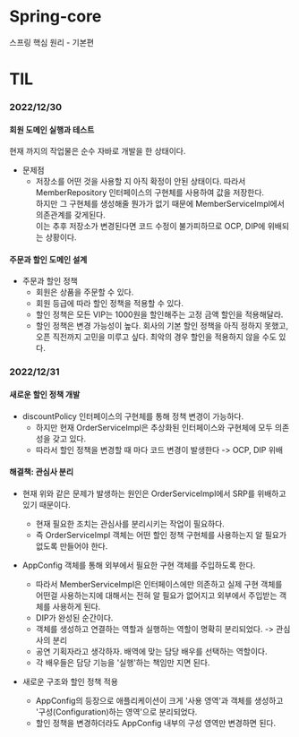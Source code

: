 # Spring-core
스프링 핵심 원리 - 기본편

# TIL

###  2022/12/30

#### 회원 도메인 실행과 테스트
현재 까지의 작업물은 순수 자바로 개발을 한 상태이다.

- 문제점
  - 저장소를 어떤 것을 사용할 지 아직 확정이 안된 상태이다. 따라서 MemberRepository 인터페이스의 구현체를 사용하여 값을 저장한다.<br/>하지만 그 구현체를 생성해줄 뭔가가 없기 때문에 MemberServiceImpl에서 의존관계를 갖게된다.<br/>이는 추후 저장소가 변경된다면 코드 수정이 불가피하므로 OCP, DIP에 위배되는 상황이다.

#### 주문과 할인 도메인 설계
- 주문과 할인 정책
  - 회원은 상품을 주문할 수 있다.
  - 회원 등급에 따라 할인 정책을 적용할 수 있다.
  - 할인 정책은 모든 VIP는 1000원을 할인해주는 고정 금액 할인을 적용해달라.
  - 할인 정책은 변경 가능성이 높다. 회사의 기본 할인 정책을 아직 정하지 못했고, 오픈 직전까지 고민을 미루고 싶다. 최악의 경우 할인을 적용하지 않을 수도 있다.

### 2022/12/31

#### 새로운 할인 정책 개발
- discountPolicy 인터페이스의 구현체를 통해 정책 변경이 가능하다.
  - 하지만 현재 OrderServiceImpl은 추상화된 인터페이스와 구현체에 모두 의존성을 갖고 있다.
  - 따라서 할인 정책을 변경할 때 마다 코드 변경이 발생한다 -> OCP, DIP 위배

#### 해결책: 관심사 분리
- 현재 위와 같은 문제가 발생하는 원인은 OrderServiceImpl에서 SRP를 위배하고 있기 때문이다.
  - 현재 필요한 조치는 관심사를 분리시키는 작업이 필요하다.
  - 즉 OrderServiceImpl 객체는 어떤 할인 정책 구현체를 사용하는지 알 필요가 없도록 만들어야 한다.

- AppConfig 객체를 통해 외부에서 필요한 구현 객체를 주입하도록 한다.
  - 따라서 MemberServiceImpl은 인터페이스에만 의존하고 실제 구현 객체를 어떤걸 사용하는지에 대해서는 전혀 알 필요가 없어지고 외부에서 주입받는 객체를 사용하게 된다.
  - DIP가 완성된 순간이다.
  - 객체를 생성하고 연결하는 역할과 실행하는 역할이 명확히 분리되었다. -> 관심사의 분리
  - 공연 기획자라고 생각하자. 배역에 맞는 담당 배우를 선택하는 역할이다.
  - 각 배우들은 담당 기능을 '실행'하는 책임만 지면 된다.

- 새로운 구조와 할인 정책 적용
  - AppConfig의 등장으로 애플리케이션이 크게 '사용 영역'과 객체를 생성하고 '구성(Configuration)하는 영역'으로 분리되었다.
  - 할인 정책을 변경하더라도 AppConfig 내부의 구성 영역만 변경하면 된다.